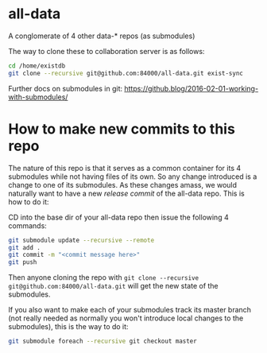 # all-data
A conglomerate of 4 other data-* repos (as submodules)

The way to clone these to collaboration server is as follows:
```sh
cd /home/existdb
git clone --recursive git@github.com:84000/all-data.git exist-sync
```

Further docs on submodules in git: https://github.blog/2016-02-01-working-with-submodules/

# How to make new commits to this repo
The nature of this repo is that it serves as a common container for its 4 submodules while not having files of its own.
So any change introduced is a change to one of its submodules. As these changes amass, we would naturally want to have a new _release commit_ of the all-data repo. This is how to do it:

CD into the base dir of your all-data repo then issue the following 4 commands:
```sh
git submodule update --recursive --remote
git add .
git commit -m "<commit message here>"
git push
```

Then anyone cloning the repo with `git clone --recursive git@github.com:84000/all-data.git` will get the new state of the submodules.

If you also want to make each of your submodules track its master branch (not really needed as normally you won't introduce local changes to the submodules), this is the way to do it:
```sh
git submodule foreach --recursive git checkout master
```
